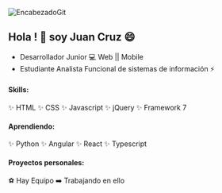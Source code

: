 ![EncabezadoGit](https://user-images.githubusercontent.com/70444698/115155387-24cd5480-a056-11eb-9c86-820d467a40b5.png)

## Hola ! 👋 soy Juan Cruz 😄

* Desarrollador Junior 💻 Web || Mobile
* Estudiante Analista Funcional de sistemas de información ⚡

#### Skills:

✨ HTML
✨ CSS
✨ Javascript
✨ jQuery
✨ Framework 7

#### Aprendiendo:

✨ Python
✨ Angular
✨ React
✨ Typescript

#### Proyectos personales:

⚽ Hay Equipo ➡️ Trabajando en ello
